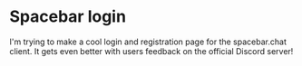 # Spacebar login

I'm trying to make a cool login and registration page for the spacebar.chat client.
It gets even better with users feedback on the official Discord server!
